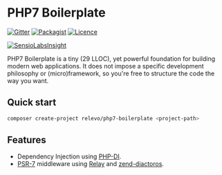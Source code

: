 # PHP7 Boilerplate

[![Gitter][gitter-image]][gitter-url]
[![Packagist][packagist-image]][packagist-url]
[![Licence][license-image]][license-url]

[![SensioLabsInsight][insight-image]][insight-url]

PHP7 Boilerplate is a tiny (29 LLOC), yet powerful foundation for building modern web applications.
It does not impose a specific development philosophy or (micro)framework, so you're free to structure the code the way you want.

## Quick start

```bash
composer create-project relevo/php7-boilerplate <project-path>
```

## Features

* Dependency Injection using [PHP-DI](https://github.com/PHP-DI/PHP-DI).
* [PSR-7](https://github.com/php-fig/http-message) middleware using [Relay](https://github.com/relayphp/Relay.Relay) and [zend-diactoros](https://github.com/zendframework/zend-diactoros).

[gitter-image]: https://img.shields.io/gitter/room/relevo/php7-boilerplate.svg?style=flat-square
[gitter-url]: https://gitter.im/relevo/php7-boilerplate
[packagist-image]: https://img.shields.io/packagist/v/relevo/php7-boilerplate.svg?style=flat-square
[packagist-url]: https://packagist.org/packages/relevo/php7-boilerplate
[license-image]: https://img.shields.io/badge/license-MIT-brightgreen.svg?style=flat-square
[license-url]: https://github.com/relevo/php7-boilerplate/blob/master/LICENSE.md
[insight-image]: https://insight.sensiolabs.com/projects/35d0d0f3-0f25-48bf-911c-655083f79cec/big.png
[insight-url]: https://insight.sensiolabs.com/projects/35d0d0f3-0f25-48bf-911c-655083f79cec
